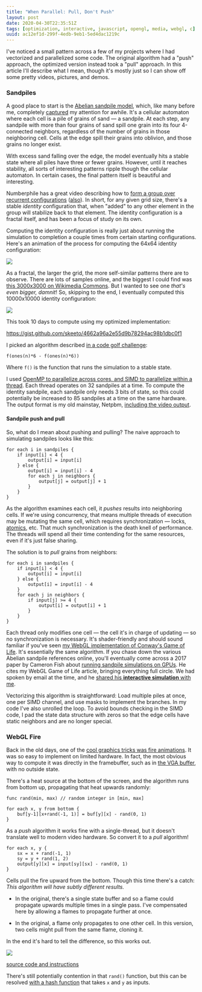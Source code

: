 ```yaml
---
title: "When Parallel: Pull, Don't Push"
layout: post
date: 2020-04-30T22:35:51Z
tags: [optimization, interactive, javascript, opengl, media, webgl, c]
uuid: ac12ef1d-299f-4edb-9eb1-5ed4dac1219c
---
```


I've noticed a small pattern across a few of my projects where I had
vectorized and parallelized some code. The original algorithm had a
"push" approach, the optimized version instead took a "pull" approach.
In this article I'll describe what I mean, though it's mostly just so I
can show off some pretty videos, pictures, and demos.

### Sandpiles

A good place to start is the [Abelian sandpile model][wp], which, like
many before me, completely [captured][snipe] my attention for awhile.
It's a cellular automaton where each cell is a pile of grains of sand —
a sandpile. At each step, any sandpile with more than four grains of
sand spill one grain into its four 4-connected neighbors, regardless of
the number of grains in those neighboring cell. Cells at the edge spill
their grains into oblivion, and those grains no longer exist.

With excess sand falling over the edge, the model eventually hits a
stable state where all piles have three or fewer grains. However, until
it reaches stability, all sorts of interesting patterns ripple though
the cellular automaton. In certain cases, the final pattern itself is
beautiful and interesting.

Numberphile has a great video describing how to [form a group over
recurrent configurations][np] ([also][v2]). In short, for any given grid
size, there's a stable *identity* configuration that, when "added" to
any other element in the group will stabilize back to that element. The
identity configuration is a fractal itself, and has been a focus of
study on its own.

Computing the identity configuration is really just about running the
simulation to completion a couple times from certain starting
configurations. Here's an animation of the process for computing the
64x64 identity configuration:

[![](/img/identity-64-thumb.png)][v64]

As a fractal, the larger the grid, the more self-similar patterns there
are to observe. There are lots of samples online, and the biggest I
could find was [this 3000x3000 on Wikimedia Commons][3k]. But I wanted
to see one *that's even bigger, damnit*! So, skipping to the end, I
eventually computed this 10000x10000 identity configuration:

[![](/img/identity-10000-thumb.png)](/img/identity-10000.png)

This took 10 days to compute using my optimized implementation:

<https://gist.github.com/skeeto/4662a96a2e55d9b78294ac98b1dbc0f1>

I picked an algorithm described [in a code golf challenge][algo]:

    f(ones(n)*6 - f(ones(n)*6))

Where `f()` is the function that runs the simulation to a stable state.

I used [OpenMP to parallelize across cores, and SIMD to parallelize
within a thread][simd]. Each thread operates on 32 sandpiles at a time.
To compute the identity sandpile, each sandpile only needs 3 bits of
state, so this could potentially be increased to 85 sandpiles at a time
on the same hardware. The output format is my old mainstay, Netpbm,
[including the video output][ppm].

#### Sandpile push and pull

So, what do I mean about pushing and pulling? The naive approach to
simulating sandpiles looks like this:

```
for each i in sandpiles {
    if input[i] < 4 {
        output[i] = input[i]
    } else {
        output[i] = input[i] - 4
        for each j in neighbors {
            output[j] = output[j] + 1
        }
    }
}
```

As the algorithm examines each cell, it *pushes* results into
neighboring cells. If we're using concurrency, that means multiple
threads of execution may be mutating the same cell, which requires
synchronization — locks, [atomics][lstack], etc. That much
synchronization is the death knell of performance. The threads will
spend all their time contending for the same resources, even if it's
just false sharing.

The solution is to *pull* grains from neighbors:

```
for each i in sandpiles {
    if input[i] < 4 {
        output[i] = input[i]
    } else {
        output[i] = input[i] - 4
    }
    for each j in neighbors {
        if input[j] >= 4 {
            output[i] = output[i] + 1
        }
    }
}
```

Each thread only modifies one cell — the cell it's in charge of updating
— so no synchronization is necessary. It's shader-friendly and should
sound familiar if you've seen [my WebGL implementation of Conway's Game
of Life][gol]. It's essentially the same algorithm. If you chase down
the various Abelian sandpile references online, you'll eventually come
across a 2017 paper by Cameron Fish about [running sandpile simulations
on GPUs][fish]. He cites my WebGL Game of Life article, bringing
everything full circle. We had spoken by email at the time, and he
[shared his **interactive simulation** with me][sim].

Vectorizing this algorithm is straightforward: Load multiple piles at
once, one per SIMD channel, and use masks to implement the branches. In
my code I've also unrolled the loop. To avoid bounds checking in the
SIMD code, I pad the state data structure with zeros so that the edge
cells have static neighbors and are no longer special.

### WebGL Fire

Back in the old days, one of the [cool graphics tricks was fire
animations][fs]. It was so easy to implement on limited hardware. In
fact, the most obvious way to compute it was directly in the
framebuffer, such as in [the VGA buffer][dos], with no outside state.

There's a heat source at the bottom of the screen, and the algorithm
runs from bottom up, propagating that heat upwards randomly:

```
func rand(min, max) // random integer in [min, max]

for each x, y from bottom {
    buf[y-1][x+rand(-1, 1)] = buf[y][x] - rand(0, 1)
}
```

As a *push* algorithm it works fine with a single-thread, but
it doesn't translate well to modern video hardware. So convert it to a
*pull* algorithm!

```
for each x, y {
    sx = x + rand(-1, 1)
    sy = y + rand(1, 2)
    output[y][x] = input[sy][sx] - rand(0, 1)
}
```

Cells pull the fire upward from the bottom. Though this time there's a
catch: *This algorithm will have subtly different results.*

* In the original, there's a single state buffer and so a flame could
  propagate upwards multiple times in a single pass. I've compensated
  here by allowing a flames to propagate further at once.

* In the original, a flame only propagates to one other cell. In this
  version, two cells might pull from the same flame, cloning it.

In the end it's hard to tell the difference, so this works out.

[![](/img/fire-thumb.png)][fire]

[source code and instructions][src]

There's still potentially contention in that `rand()` function, but this
can be resolved [with a hash function][glhash] that takes `x` and `y` as
inputs.


[3k]: https://commons.wikimedia.org/wiki/File:Sandpile_group_identity_on_3000x3000_grid.png
[algo]: https://codegolf.stackexchange.com/a/106990
[dos]: /blog/2014/12/09/
[fire]: https://nullprogram.com/webgl-fire/
[fish]: http://people.reed.edu/~davidp/homepage/students/fish.pdf
[fs]: http://fabiensanglard.net/doom_fire_psx/
[glhash]: https://www.shadertoy.com/view/WttXWX
[gol]: /blog/2014/06/10/
[lstack]: /blog/2014/09/02/
[np]: https://www.youtube.com/watch?v=1MtEUErz7Gg
[ppm]: /blog/2017/11/03/
[sim]: https://people.reed.edu/~davidp/web_sandpiles/
[simd]: /blog/2015/07/10/
[snipe]: https://xkcd.com/356/
[src]: https://github.com/skeeto/webgl-fire/
[v2]: https://www.youtube.com/watch?v=hBdJB-BzudU
[v64]: https://nullprogram.com/video/?v=sandpiles-64
[wp]: https://en.wikipedia.org/wiki/Abelian_sandpile_model
